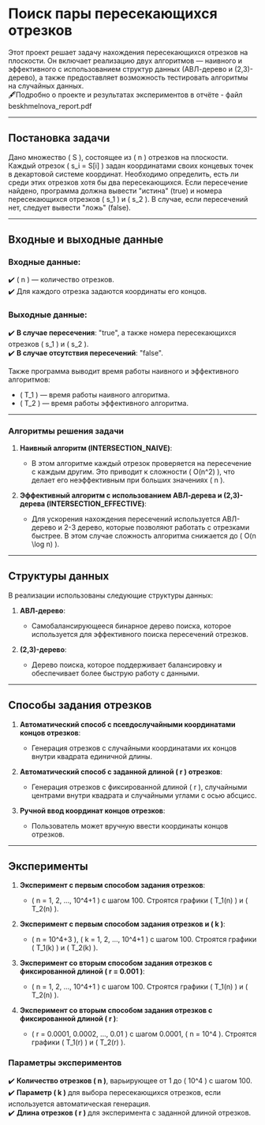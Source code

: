 # Поиск пары пересекающихся отрезков

Этот проект решает задачу нахождения пересекающихся отрезков на плоскости. Он включает реализацию двух алгоритмов — наивного и эффективного с использованием структур данных (АВЛ-дерево и (2,3)-дерево), а также предоставляет возможность тестировать алгоритмы на случайных данных.  
🖋️Подробно о проекте и результатах экспериментов в отчёте - файл beskhmelnova_report.pdf  

---

## Постановка задачи

Дано множество \( S \), состоящее из \( n \) отрезков на плоскости. Каждый отрезок \( s_i = S[i] \) задан координатами своих концевых точек в декартовой системе координат. Необходимо определить, есть ли среди этих отрезков хотя бы два пересекающихся. Если пересечение найдено, программа должна вывести "истина" (true) и номера пересекающихся отрезков \( s_1 \) и \( s_2 \). В случае, если пересечений нет, следует вывести "ложь" (false).  

---

## Входные и выходные данные

### Входные данные:
✔️ \( n \) — количество отрезков.  
✔️ Для каждого отрезка задаются координаты его концов.

### Выходные данные:
✔️ **В случае пересечения**: "true", а также номера пересекающихся отрезков \( s_1 \) и \( s_2 \).  
✔️ **В случае отсутствия пересечений**: "false".

Также программа выводит время работы наивного и эффективного алгоритмов: 
- \( T_1 \) — время работы наивного алгоритма.
- \( T_2 \) — время работы эффективного алгоритма.  

---

### Алгоритмы решения задачи

1. **Наивный алгоритм (INTERSECTION_NAIVE)**:
   - В этом алгоритме каждый отрезок проверяется на пересечение с каждым другим. Это приводит к сложности \( O(n^2) \), что делает его неэффективным при больших значениях \( n \).
   
2. **Эффективный алгоритм с использованием АВЛ-дерева и (2,3)-дерева (INTERSECTION_EFFECTIVE)**:
   - Для ускорения нахождения пересечений используется АВЛ-дерево и 2-3 дерево, которые позволяют работать с отрезками быстрее. В этом случае сложность алгоритма снижается до \( O(n \log n) \).  

---

## Структуры данных

В реализации использованы следующие структуры данных:

1. **АВЛ-дерево**:
   - Самобалансирующееся бинарное дерево поиска, которое используется для эффективного поиска пересечений отрезков.
   
2. **(2,3)-дерево**:
   - Дерево поиска, которое поддерживает балансировку и обеспечивает более быструю работу с данными.  

---

## Способы задания отрезков

1. **Автоматический способ с псевдослучайными координатами концов отрезков**:
   - Генерация отрезков с случайными координатами их концов внутри квадрата единичной длины.
   
2. **Автоматический способ с заданной длиной \( r \) отрезков**:
   - Генерация отрезков с фиксированной длиной \( r \), случайными центрами внутри квадрата и случайными углами с осью абсцисс.

3. **Ручной ввод координат концов отрезков**:
   - Пользователь может вручную ввести координаты концов отрезков.  

---

## Эксперименты

1. **Эксперимент с первым способом задания отрезков**: 
   - \( n = 1, 2, ..., 10^4+1 \) с шагом 100. Строятся графики \( T_1(n) \) и \( T_2(n) \).
   
2. **Эксперимент с первым способом задания отрезков и \( k \)**:
   - \( n = 10^4+3 \), \( k = 1, 2, ..., 10^4+1 \) с шагом 100. Строятся графики \( T_1(k) \) и \( T_2(k) \).
   
3. **Эксперимент со вторым способом задания отрезков с фиксированной длиной \( r = 0.001 \)**:
   - \( n = 1, 2, ..., 10^4+1 \) с шагом 100. Строятся графики \( T_1(n) \) и \( T_2(n) \).
   
4. **Эксперимент со вторым способом задания отрезков с фиксированной длиной \( r \)**:
   - \( r = 0.0001, 0.0002, ..., 0.01 \) с шагом 0.0001, \( n = 10^4 \). Строятся графики \( T_1(r) \) и \( T_2(r) \).  

### Параметры экспериментов

✔️ **Количество отрезков \( n \)**, варьирующее от 1 до \( 10^4 \) с шагом 100.  
✔️ **Параметр \( k \)** для выбора пересекающихся отрезков, если используется автоматическая генерация.  
✔️ **Длина отрезков \( r \)** для эксперимента с заданной длиной отрезков.  